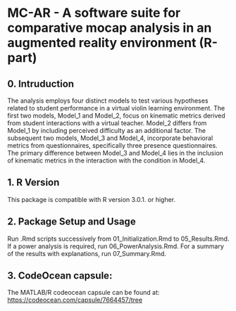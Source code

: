 # MC-AR - A software suite for comparative mocap analysis in an augmented reality environment (R-part)

## 0. Intruduction
The analysis employs four distinct models to test various hypotheses related to student performance in a virtual violin learning environment. The first two models, Model_1 and Model_2, focus on kinematic metrics derived from student interactions with a virtual teacher. Model_2 differs from Model_1 by including perceived difficulty as an additional factor.
The subsequent two models, Model_3 and Model_4, incorporate behavioral metrics from questionnaires, specifically three presence questionnaires. The primary difference between Model_3 and Model_4 lies in the inclusion of kinematic metrics in the interaction with the condition in Model_4.

## 1. R Version
This package is compatible with R version 3.0.1. or higher.

## 2. Package Setup and Usage
Run .Rmd scripts successively from 01_Initialization.Rmd to 05_Results.Rmd. If a power analysis is required, run 06_PowerAnalysis.Rmd. For a summary of the results with explanations, run 07_Summary.Rmd.

## 3. CodeOcean capsule:
The MATLAB/R codeocean capsule can be found at: https://codeocean.com/capsule/7664457/tree